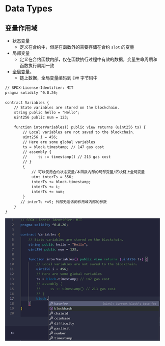 # Data Types
## 变量作用域
- 状态变量
  - 定义在合约中，但是在函数外的需要存储在合约 `slot` 的变量
- 局部变量
  - 定义在合约函数内部，仅在函数执行过程中有效的数据，变量生命周期和函数执行周期一致
- [全局变量](https://www.evm.codes/?fork=cancun#40)。
  - 链上数据，全局变量编码到 `EVM` 字节码中
```solidity
// SPDX-License-Identifier: MIT
pragma solidity ^0.8.26;

contract Variables {
    // State variables are stored on the blockchain.
    string public hello = "Hello";
    uint256 public num = 123;

    function interVariables() public view returns (uint256 ts) {
        // Local variables are not saved to the blockchain.
        uint256 i = 456;
        // Here are some global variables
        ts = block.timestamp; // 147 gas cost
        // assembly {
        //     ts := timestamp() // 213 gas cost
        // }
        {
            // 可以使用合约状态变量/本函数内部的局部变量/区块链上全局变量
            uint interTs = 356;
            interTs += block.timestamp;
            interTs += i;
            interTs += num;
        }
       // interTs +=9; 外部无法访问作用域内部的参数
    }
}
```
![](./images/global_variables.png)
